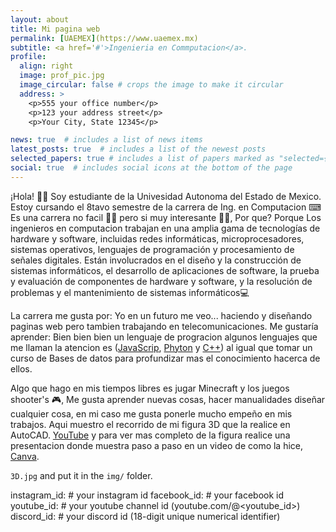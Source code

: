 ```yaml
---
layout: about
title: Mi pagina web
permalink: [UAEMEX](https://www.uaemex.mx)
subtitle: <a href='#'>Ingenieria en Commputacion</a>.
profile:
  align: right
  image: prof_pic.jpg
  image_circular: false # crops the image to make it circular
  address: >
    <p>555 your office number</p>
    <p>123 your address street</p>
    <p>Your City, State 12345</p>

news: true  # includes a list of news items
latest_posts: true  # includes a list of the newest posts
selected_papers: true # includes a list of papers marked as "selected={true}"
social: true  # includes social icons at the bottom of the page
---
```


¡Hola! 🙋‍♀️ Soy estudiante de la Univesidad Autonoma del Estado de Mexico. Estoy cursando el 8tavo semestre de la carrera de Ing. en Computacion ⌨
Es una carrera no facil 🤷‍♀️ pero si muy interesante 🙆‍♀️, Por que? Porque Los ingenieros en computacion trabajan en una amplia gama de tecnologías de
hardware y software, incluidas redes informáticas, microprocesadores, sistemas operativos, lenguajes de programación y procesamiento de 
señales digitales. Están involucrados en el diseño y la construcción de sistemas informáticos, el desarrollo de aplicaciones de software,
la prueba y evaluación de componentes de hardware y software, y la resolución de problemas y el mantenimiento de sistemas informáticos💻

La carrera me gusta por: 
Yo en un futuro me veo... haciendo y diseñando paginas web pero tambien trabajando en telecomunicaciones.
Me gustaría aprender: Bien bien bien un lenguaje de progracion algunos lenguajes que me llaman la atencion es
 ([JavaScrip](https://developer.microsoft.com/es-es/javascript/), [Phyton](https://www.python.org/) y [C++](http://www.bloodshed.net/)) 
 al igual que tomar un curso de Bases de datos para profundizar mas el conocimiento hacerca de ellos.


Algo que hago en mis tiempos libres es jugar Minecraft y los juegos shooter's 🎮, Me gusta aprender nuevas
cosas, hacer manualidades diseñar cualquier cosa, en mi caso me gusta ponerle mucho empeño en mis trabajos. 
Aqui muestro el recorrido de mi figura 3D que la realice en AutoCAD.  [YouTube](https://youtu.be/aJE5XUbKF0s) y para ver mas completo de la figura realice una presentacion donde muestra paso a paso en un video de como la hice, [Canva](https://www.canva.com/design/DAFSvk15tDA/WLGPJapJRWdDCEZSGFNZNw/edit?utm_content=DAFSvk15tDA&utm_campaign=designshare&utm_medium=link2&utm_source=sharebutton).


`3D.jpg` and put it in the `img/` folder.


instagram_id: # your instagram id
facebook_id: # your facebook id
youtube_id: # your youtube channel id (youtube.com/@<youtube_id>)
discord_id: # your discord id (18-digit unique numerical identifier)




